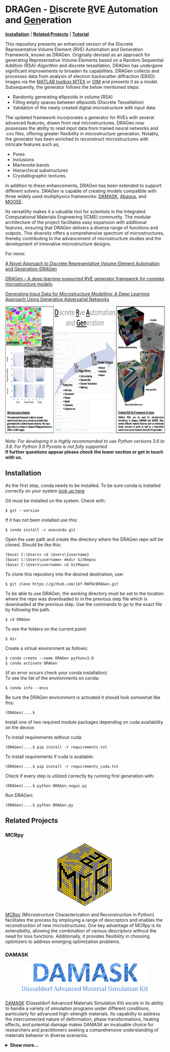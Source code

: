<h1> DRAGen - <ins>D</ins>iscrete <ins>R</ins>VE <ins>A</ins>utomation and <ins>Gen</ins>eration</h1>
<!--**D**iscrete **R**VE **A**utomation and **Gen**eration-->

<!--## Overview-->
<!--![logo](docs/GUI.PNG)-->

 [**Installation**](#Installation)
| [**Related Projects**](#Related-Projects)
| [**Tutorial**](Tutorial)


This repository presents an enhanced version of the Discrete Representative Volume Element (RVE) Automation and Generation Framework, known as DRAGen. Originally devised as an approach for generating Representative Volume Elements based on a Random Sequential Addition (RSA)-Algorithm and discrete tessellation, DRAGen has undergone significant improvements to broaden its capabilities. DRAGen collects and processes data from analysis of electron backscatter diffraction (EBSD) images via the [MATLAB toolbox MTEX](https://mtex-toolbox.github.io/)  or [OIM](https://www.edax.com/products/ebsd/oim-analysis) and presents it as a model. Subsequently, the generator follows the below mentioned steps:

* Randomly generating ellipsoids in volume (RSA)
* Filling empty spaces between ellipsoids (Discrete Tessellation)
* Validation of the newly created digital microstructure with input data

The updated framework incorporates a generator for RVEs with several advanced features, drawn from real microstructures. DRAGen now possesses the ability to read input data from trained neural networks and .csv files, offering greater flexibility in microstructure generation. Notably, the generator has been enriched to reconstruct microstructures with intricate features such as;

* Pores
* Inclusions 
* Martensite bands 
* Hierarchical substructures
* Crystallographic textures.

In addition to these enhancements, DRAGen has been extended to support different solvers. DRAGen is capable of creating models compatible with three widely used multiphysics frameworks: [DAMASK](https://damask.mpie.de/index.html), [Abaqus](https://www.3ds.com/products-services/simulia/products/abaqus/), and [MOOSE](https://mooseframework.inl.gov/).

Its versatility makes it a valuable tool for scientists in the Integrated Computational Materials Engineering (ICME) community. The modular architecture of the project facilitates easy expansion with additional features, ensuring that DRAGen delivers a diverse range of functions and outputs. This diversity offers a comprehensive spectrum of microstructures, thereby contributing to the advancement of microstructure studies and the development of innovative microstructure designs.

For more:

[A Novel Approach to Discrete Representative Volume Element Automation and Generation-DRAGen](https://www.mdpi.com/1996-1944/13/8/1887)

[DRAGen – A deep learning supported RVE generator framework for complex microstructure models](https://www.sciencedirect.com/science/article/pii/S2405844023062114#fg0340)

[Generating Input Data for Microstructure Modelling: A Deep Learning Approach Using Generative Adversarial Networks](https://www.mdpi.com/1996-1944/13/19/4236)

<p align="left"><img src="docs/DRAGen_readme_paper.jpg" height="400" alt=""> </img></p>

_Note: For developing it is highly recommended to use Python versions 3.6 to 3.8. For Python 3.9 Pyvista is not fully supported._<br>
**If further questions appear please check the lower section or get in touch with us.**


## Installation

As the first step, conda needs to be installed.
To be sure conda is installed correctly on your system [look up here](https://docs.conda.io/projects/conda/en/latest/user-guide/install/index.html)<br>

Git must be installed on the system. Check with:
```
$ git --version
```
If it has not been installed use this:
```
$ conda install -c anaconda git
```
Open the user path and create the directory where the DRAGen repo will be cloned.
Should be like this:
```
(base) C:\Users> cd \Users\{username}
(base) C:\Users\username> mkdir GitRepos
(base) C:\Users\username> cd GitRepos
```
To clone this repository into the desired destination, use:<br>
```
$ git clone https://github.com/ibf-RWTH/DRAGen.git
```
To be able to use DRAGen, the working directory must be set to the location where the repo was downloaded to in the previous step file which is downloaded at the previous step.
Use the commands to go to the exact file by following the path.
```
$ cd DRAGen
```
To see the folders on the current point:
```
$ dir
```
Create a virtual environment as follows:<br>
```
$ conda create --name DRAGen python=3.8
$ conda activate DRAGen
```
(if an error occurs check your conda installation)<br>
To see the list of the environments on conda:
```
$ conda info --envs
```
Be sure the DRAGen environment is activated it should look somewhat like this:<br>
```
(DRAGen)....$ 
```
Install one of two required module packages depending on cuda availability on the device:

To install requirements without cuda:<br> 
```
(DRAGen)....$ pip install -r requirements.txt 
```
To install requirements if cuda is available:<br> 
```
(DRAGen)....$ pip install -r requirements_cuda.txt 
```
Check if every step is utilized correctly by running first generation with:<br>
```
(DRAGen)....$ python DRAGen_nogui.py
```
Run DRAGen:<br>
```
(DRAGen)....$ python DRAGen.py
```

## Related Projects

### MCRpy
<p align="center"><img src="docs/MCRpy-logo_png.png" height="200" alt="MCRpy logo"> </img></p>

[MCRpy](https://github.com/NEFM-TUDresden/MCRpy) (Microstructure Characterization and Reconstruction in Python) facilitates the process by employing a range of descriptors and enables the reconstruction of new microstructures. One key advantage of MCRpy is its extensibility, allowing the combination of various descriptors without the need for loss functions. Additionally, it provides flexibility in choosing optimizers to address emerging optimization problems.



### DAMASK
<p align="center"><img src="docs/DAMASK_banner.png" height="100" alt="DAMASK banner"> </img></p>

[DAMASK](https://damask.mpie.de/index.html) (Düsseldorf Advanced Materials Simulation Kit) excels in its ability to handle a variety of simulation programs under different conditions, particularly for advanced high-strength materials. Its capability to address the interconnected nature of deformation, phase transformations, heating effects, and potential damage makes DAMASK an invaluable choice for researchers and practitioners seeking a comprehensive understanding of materials behavior in diverse scenarios.





<details>
<summary><b>Show more...<b></summary>



## Input data

<!--* a: grain radius (**mandatory**)
* b: grain radius (optional, default = a )
* c: grain radius (optional, default = a)
* alpha: grain slope in x-y-plane (optional, default = 0)
* beta: grain slope in other plane (not yet implemented)
* phi1: euler angle (optional, default: random)
* PHI: euler angle (optional, default: random)
* phi2: euler angle (optional, default: random)<br>-->


| Header: | a | b | c | alpha | beta | phi1 | PHI | phi2 |
| --- | :---: | :---: | :---: | :---: | :---: | :---: | :---: | :---: |
| **Description:** | grain radius | grain radius | grain radius | grain slope<br>x-y-plane | _soon_ | euler ang. | euler ang. | euler ang. |
| **Required:** | mandatory | optional | optional | optional | _soon_ | optional | optional | optional |
| **Default:** |  | a | a | 0 | _soon_ | random | random | random |

<br>
DRAGen takes .csv files as input. Theses files must contain <ins>at least one radius</ins> for each grain. This radius has to be called <em>a</em> in the header.
<br><ins>Optional parameters</ins> are:

1. _b_ and _c_ as second and third radius of each grain (ellipsoids are created).<br> _a_ is assumed to be oriented with the rolling direction and is aligned with x-axis,
_b_ is aligned with y-axis and _c_ with z-axis.<br>
2. If a slope relative to x-axis is detected (rotation in x-y-plane, around z-axis), _alpha_ can be used to implement this slope on the grains.<br>
_beta_ will be implemented in the future and will be a rotation around x- or y-axis.<br>
3. The texture can be defined with the parameters _phi1_, _PHI_ and _phi2_.

## Output Data

In V.1.0_b, the output files are Abaqus input files designed for the use with the ICAMS-Crystal-plysticity model. Therefore, the subroutine-files are needed for a successfull analysis.

* Periodic boundary conditions (PBC): BottomToTop.inp, FrontToRear.inp, LeftToRight.inp, Corners.inp, Edges.inp, Nsets.inp, VerticeSets.inp
* CP-model data (euler angles and grain size): graindata.inp
* RVE: RVE_smooth.inp
* RVE in arry: RVE_Numpy.npy (not needed at the moment!)

It is distiguished between a plastic phase (Phase 1, e.g. Ferrite) purely elastic phase (Phase 2, e.g. Martensite) and . Extensions to more then two phases are in the making.


## Input generator

One additional feature of our system is the generation of statistically representative microstructur using **Generative Adversarial Networks**, a method from the field of deep learning. With our CWGAN-GP, it is possible to generate an unlimited amount of vaild synthetical microstructure. Possible for "normal" grain data, inclusions and even damage (coming soon!). For more information, see our article on the basic idea of using a WGAN (https://www.mdpi.com/1996-1944/13/19/4236) and our IDDRG post on the CWGAN-GP (coming shortly after publishing).

## Latest Version
* DRAGen.V.1.0_b


## Support

* DRAGen Support <DRAGen@iehk.rwth-aachen.de>

Please use one of the following keywords for your issue as e-mail subject:
* General problems
* RSA error
* Tesselation error
* Mesher error
* Substructure
* Inclusions
* Bands


</details>
